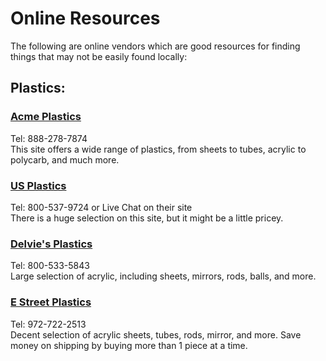 # Online Resources

The following are online vendors which are good resources for finding things that may not be easily found locally:

## Plastics:

### [Acme Plastics](https://www.acmeplastics.com)
Tel: 888-278-7874  
This site offers a wide range of plastics, from sheets to tubes, acrylic to polycarb, and much more.

### [US Plastics](https://www.usplastic.com)
Tel: 800-537-9724 or Live Chat on their site  
There is a huge selection on this site, but it might be a little pricey.

### [Delvie's Plastics](http://www.delviesplastics.com)
Tel: 800-533-5843  
Large selection of acrylic, including sheets, mirrors, rods, balls, and more.

### [E Street Plastics](https://www.estreetplastics.com)
Tel: 972-722-2513  
Decent selection of acrylic sheets, tubes, rods, mirror, and more.  Save money on shipping by buying more than 1 piece at a time.
